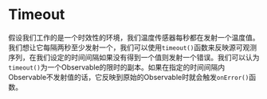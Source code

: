 # Timeout

假设我们工作的是一个时效性的环境，我们温度传感器每秒都在发射一个温度值。我们想让它每隔两秒至少发射一个，我们可以使用`timeout()`函数来反映源可观测序列，在我们设定的时间间隔如果没有得到一个值则发射一个错误。我们可以认为`timeout()`为一个Observable的限时的副本。如果在指定的时间间隔内Observable不发射值的话，它反映到原始的Observable时就会触发`onError()`函数。

```java

```